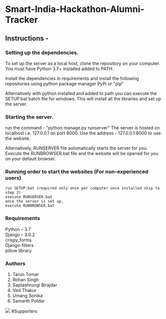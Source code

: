 ﻿# Smart-India-Hackathon-Alumni-Tracker    
 
## Instructions - 
  
  ### Setting up the dependencies.
  To set up the server as a local host, clone the repository on your computer.
  You must have Python 3.7+ installed added to PATH.
  
  Install the dependencies in requirements and install the following repositories using python package manager PyPi or "pip"
  
  Alternatively with python installed and added to path you can execute the SETUP.bat batch file for windows.
  This will install all the libraries and set up the server.
  
  ### Starting the server.
  run the command - "python manage.py runserver"
  The server is hosted on localhost i.e. 127.0.0.1 on port 8000.
  Use the address - 127.0.0.1:8000 
  to use the website.
  
  Alternatively,
  RUNSERVER file automatically starts the server for you.
  Execute the RUNBROWSER.bat file and the website will be opened for you on your default browser.
  
  ### Running order to start the websites (For non-experienced users)
    run SETUP.bat (required only once per computer once installed skip to step 2)
    execute RUNSERVER.bat 
    once the server is set up,
    execute RUNBROWSER.bat
                                         
### Requirements                    
Python – 3.7                              
Django – 3.0.2              
crispy_forms                                
Django-filters  
pillow library

### Authors
1) Tarun Tomar
2) Rohan Singh
3) Saptashrungi Birajdar
4) Ved Thakur
5) Umang Sonika
6) Samarth Potdar

[![](https://img.shields.io/badge/Donate-Jupyter?style=for-the-badge)](https://razorpay.webug.space/TarunTomar122/Smart-India-Hackathon-Alumni-Monitoring)
#Supporters
